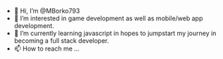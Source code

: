 - 👋 Hi, I’m @MBorko793
- 👀 I’m interested in game development as well as mobile/web app development.
- 🌱 I’m currently learning javascript in hopes to jumpstart my journey in becoming a full stack developer.
- 📫 How to reach me ...

<!---
MBorko793/MBorko793 is a ✨ special ✨ repository because its `README.md` (this file) appears on your GitHub profile.
You can click the Preview link to take a look at your changes.
--->
